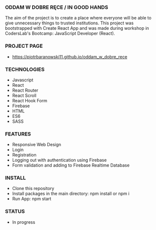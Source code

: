 ### ODDAM W DOBRE RĘCE / IN GOOD HANDS

The aim of the project is to create a place where everyone will be able to give unnecessary things to trusted institutions. This project was bootstrapped with Create React App and was made during workshop in CodersLab's Bootcamp: JavaScript Developer (React).

### PROJECT PAGE

* https://piotrbaranowski11.github.io/oddam_w_dobre_rece

### TECHNOLOGIES

* Javascript
* React
* React Router
* React Scroll
* React Hook Form
* Firebase
* HTML
* ES6
* SASS

### FEATURES

* Responsive Web Design
* Login
* Registration 
* Logging out with authentication using Firebase
* Form validation and adding to Firebase Realtime Database

### INSTALL

* Clone this repository
* Install packages in the main directory: npm install or npm i
* Run App: npm start

### STATUS

* In progress
